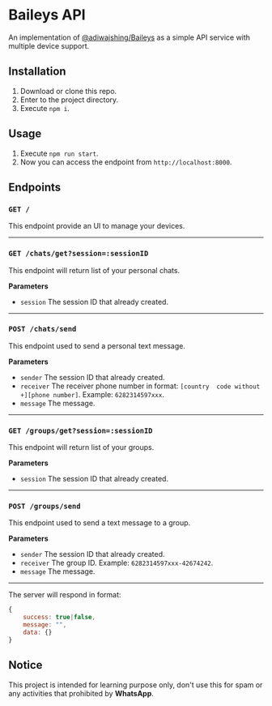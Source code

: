 # Baileys API

An implementation of [@adiwajshing/Baileys](https://github.com/adiwajshing/Baileys) as a simple API service with multiple device support.

## Installation

1. Download or clone this repo.
2. Enter to the project directory.
3. Execute ``npm i``.

## Usage
1. Execute ``npm run start``.
2. Now you can access the endpoint from ``http://localhost:8000``.

## Endpoints
### ``GET /``
This endpoint provide an UI to manage your devices.

---

### ``GET /chats/get?session=:sessionID``
This endpoint will return list of your personal chats.

**Parameters**
+ ``session`` The session ID that already created.
---

### ``POST /chats/send``
This endpoint used to send a personal text message.

**Parameters**
+ ``sender`` The session ID that already created.
+ ``receiver`` The receiver phone number in format: ``[country  code without +][phone number]``. Example: ``6282314597xxx``.
+ ``message`` The message.

---

### ``GET /groups/get?session=:sessionID``
This endpoint will return list of your groups.

**Parameters**
+ ``session`` The session ID that already created.
---

### ``POST /groups/send``
This endpoint used to send a text message to a group.

**Parameters**
+ ``sender`` The session ID that already created.
+ ``receiver`` The group ID. Example: ``6282314597xxx-42674242``.
+ ``message`` The message.

---

The server will respond in format:
```javascript
{
    success: true|false,
    message: "",
    data: {}
}
```

## Notice
This project is intended for learning purpose only, don't use this for spam or any activities that prohibited by **WhatsApp**.
